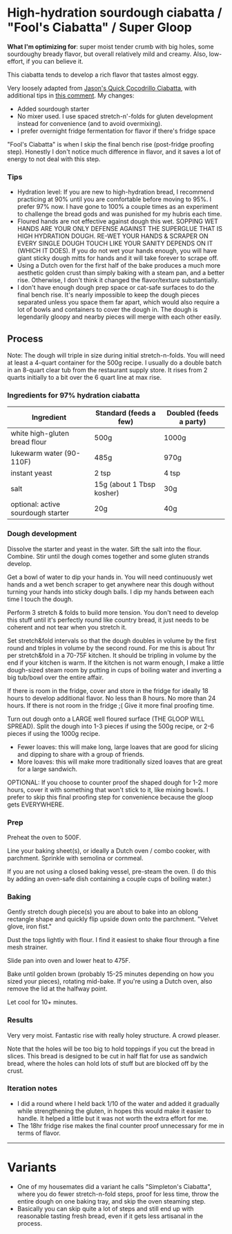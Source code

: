 # High-hydration sourdough ciabatta / "Fool's Ciabatta" / Super Gloop

**What I'm optimizing for**: super moist tender crumb with big holes, some sourdoughy bready flavor, but overall relatively mild and creamy. Also, low-effort, if you can believe it.

This ciabatta tends to develop a rich flavor that tastes almost eggy.

Very loosely adapted from [Jason's Quick Cocodrillo Ciabatta](http://www.thefreshloaf.com/node/2984/jasons-quick-coccodrillo-ciabatta-bread), 
with additional tips in [this comment](http://www.thefreshloaf.com//node/3088/bluezebras-baking-banter#comment-14086). My changes:
- Added sourdough starter
- No mixer used. I use spaced stretch-n'-folds for gluten development instead for convenience (and to avoid overmixing).
- I prefer overnight fridge fermentation for flavor if there's fridge space

"Fool's Ciabatta" is when I skip the final bench rise (post-fridge proofing step). Honestly I don't notice much difference in flavor, and it saves a lot of energy to not deal with this step.

### Tips

- Hydration level: If you are new to high-hydration bread, I recommend practicing at 90% until you are comfortable before moving to 95%. I prefer 97% now. I have gone to 100% a couple times as an experiment to challenge the bread gods and was punished for my hubris each time.
- Floured hands are not effective against dough this wet. SOPPING WET HANDS ARE YOUR ONLY DEFENSE AGAINST THE SUPERGLUE THAT IS HIGH HYDRATION DOUGH. RE-WET YOUR HANDS & SCRAPER ON EVERY SINGLE DOUGH TOUCH LIKE YOUR SANITY DEPENDS ON IT (WHICH IT DOES). If you do not wet your hands enough, you will have giant sticky dough mitts for hands and it will take forever to scrape off.
- Using a Dutch oven for the first half of the bake produces a much more aesthetic golden crust than simply baking with a steam pan, and a better rise. Otherwise, I don't think it changed the flavor/texture substantially.
- I don't have enough dough prep space or cat-safe surfaces to do the final bench rise. It's nearly impossible to keep the dough pieces separated unless you space them far apart, which would also require a lot of bowls and containers to cover the dough in. The dough is legendarily gloopy and nearby pieces will merge with each other easily.

## Process

Note: The dough will triple in size during initial stretch-n-folds. You will need at least a 4-quart container for the 500g recipe. I usually do a double batch in an 8-quart clear tub from the restaurant supply store. It rises from 2 quarts initially to a bit over the 6 quart line at max rise.

### Ingredients for 97% hydration ciabatta

| **Ingredient** | **Standard** (feeds a few) | **Doubled** (feeds a party) |
| ----------- | ----------- | ----------- |
| white high-gluten bread flour | 500g | 1000g |
| lukewarm water (90-110F) | 485g | 970g |
| instant yeast | 2 tsp | 4 tsp |
| salt | 15g (about 1 Tbsp kosher) | 30g |
| optional: active sourdough starter | 20g | 40g |

### Dough development

Dissolve the starter and yeast in the water. Sift the salt into the flour. Combine.
Stir until the dough comes together and some gluten strands develop.

Get a bowl of water to dip your hands in. You will need continuously wet hands and a wet bench scraper to get anywhere near this dough without turning your hands into sticky dough balls. I dip my hands between each time I touch the dough.

Perform 3 stretch & folds to build more tension. You don't need to develop this stuff until it's perfectly round like country bread, it just needs to be coherent and not tear when you stretch it. 

Set stretch&fold intervals so that the dough doubles in volume by the first round and triples in volume by the second round. For me this is about 1hr per stretch&fold in a 70-75F kitchen. It should be tripling in volume by the end if your kitchen is warm. If the kitchen is not warm enough, I make a little dough-sized steam room by putting in cups of boiling water and inverting a big tub/bowl over the entire affair.

If there is room in the fridge, cover and store in the fridge for ideally 18 hours to develop additional flavor. No less than 8 hours. No more than 24 hours.
If there is not room in the fridge ;( Give it more final proofing time.

Turn out dough onto a LARGE well floured surface (THE GLOOP WILL SPREAD). Split the dough into 1-3 pieces if using the 500g recipe, or 2-6 pieces if using the 1000g recipe.
- Fewer loaves: this will make long, large loaves that are good for slicing and dipping to share with a group of friends.
- More loaves: this will make more traditionally sized loaves that are great for a large sandwich.

OPTIONAL: If you choose to counter proof the shaped dough for 1-2 more hours, cover it with something that won't stick to it, like mixing bowls. I prefer to skip this final proofing step for convenience because the gloop gets EVERYWHERE.

### Prep
Preheat the oven to 500F. 

Line your baking sheet(s), or ideally a Dutch oven / combo cooker, with parchment. Sprinkle with semolina or cornmeal.

If you are not using a closed baking vessel, pre-steam the oven. (I do this by adding an oven-safe dish containing a couple cups of boiling water.)

### Baking
Gently stretch dough piece(s) you are about to bake into an oblong rectangle shape and quickly flip upside down onto the parchment. "Velvet glove, iron fist."

Dust the tops lightly with flour. I find it easiest to shake flour through a fine mesh strainer.

Slide pan into oven and lower heat to 475F.

Bake until golden brown (probably 15-25 minutes depending on how you sized your pieces), rotating mid-bake. If you're using a Dutch oven, also remove the lid at the halfway point.

Let cool for 10+ minutes.

### Results

Very very moist. Fantastic rise with really holey structure. A crowd pleaser.

Note that the holes will be too big to hold toppings if you cut the bread in slices. This bread is designed to be cut in half flat for use as sandwich bread, where the holes can hold lots of stuff but are blocked off by the crust.

### Iteration notes

- I did a round where I held back 1/10 of the water and added it gradually while strengthening the gluten, in hopes this would make it easier to handle. It helped a little but it was not worth the extra effort for me.
- The 18hr fridge rise makes the final counter proof unnecessary for me in terms of flavor.

---

# Variants

- One of my housemates did a variant he calls "Simpleton's Ciabatta", where you do fewer stretch-n-fold steps, proof for less time, throw the entire dough on one baking tray, and skip the oven steaming step.
- Basically you can skip quite a lot of steps and still end up with reasonable tasting fresh bread, even if it gets less artisanal in the process.
